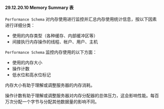 #### 29.12.20.10 Memory Summary 表

`Performance Schema` 对内存使用进行监控并汇总内存使用统计信息，按以下因素进行详细分类：

- 使用的内存类型（各种缓存、内部缓冲区等）
- 间接执行内存操作的线程、帐户、用户、主机

`Performance Schema` 监控内存使用的以下方面：

- 使用的内存大小
- 操作计数
- 低水位和高水位标记

内存大小有助于理解或调整服务器的内存消耗。

操作计数有助于理解或调整服务器对内存分配器的总体压力，这会影响性能。每百万次分配一个字节与分配其他数据量的影响不同。
